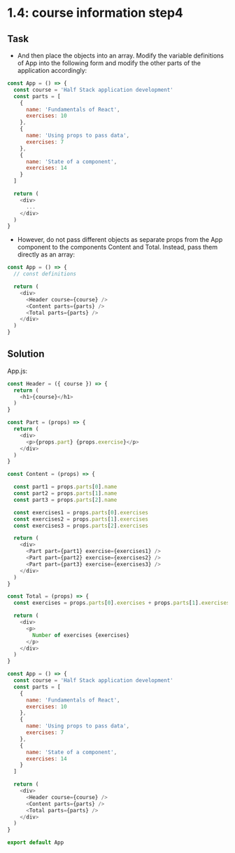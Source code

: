 # 1.4: course information step4

## Task

- And then place the objects into an array. Modify the variable definitions of App into the following form and modify the other parts of the application accordingly:

```javascript
const App = () => {
  const course = 'Half Stack application development'
  const parts = [
    {
      name: 'Fundamentals of React',
      exercises: 10
    },
    {
      name: 'Using props to pass data',
      exercises: 7
    },
    {
      name: 'State of a component',
      exercises: 14
    }
  ]

  return (
    <div>
      ...
    </div>
  )
}
```

- However, do not pass different objects as separate props from the App component to the components Content and Total. Instead, pass them directly as an array:

```javascript
const App = () => {
  // const definitions

  return (
    <div>
      <Header course={course} />
      <Content parts={parts} />
      <Total parts={parts} />
    </div>
  )
}
```

## Solution

App.js:

```javascript
const Header = ({ course }) => {
  return (
    <h1>{course}</h1>
  )
}

const Part = (props) => {
  return (
    <div>
      <p>{props.part} {props.exercise}</p>
    </div>
  )
}

const Content = (props) => {

  const part1 = props.parts[0].name
  const part2 = props.parts[1].name
  const part3 = props.parts[2].name

  const exercises1 = props.parts[0].exercises
  const exercises2 = props.parts[1].exercises
  const exercises3 = props.parts[2].exercises

  return (
    <div>
      <Part part={part1} exercise={exercises1} />
      <Part part={part2} exercise={exercises2} />
      <Part part={part3} exercise={exercises3} />
    </div>
  )
}

const Total = (props) => {
  const exercises = props.parts[0].exercises + props.parts[1].exercises + props.parts[2].exercises

  return (
    <div>
      <p>
        Number of exercises {exercises}
      </p>
    </div>
  )
}

const App = () => {
  const course = 'Half Stack application development'
  const parts = [
    {
      name: 'Fundamentals of React',
      exercises: 10
    },
    {
      name: 'Using props to pass data',
      exercises: 7
    },
    {
      name: 'State of a component',
      exercises: 14
    }
  ]

  return (
    <div>
      <Header course={course} />
      <Content parts={parts} />
      <Total parts={parts} />
    </div>
  )
}

export default App
```